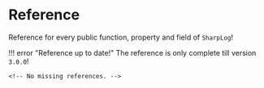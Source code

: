 # Reference

Reference for every public function, property and field of `SharpLog`!

!!! error "Reference up to date!"
    The reference is only complete till version `3.0.0`!
    <!-- The reference is complete right now with version `3.0.0`! -->

    <!-- No missing references. -->
